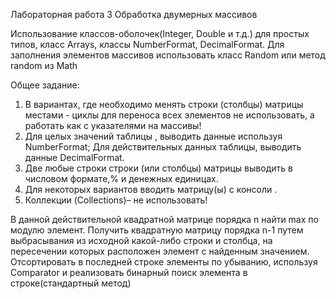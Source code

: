 Лабораторная работа 3
Обработка двумерных массивов

Использование классов-оболочек(Integer, Double и т.д.) для простых типов, класс Arrays,
классы NumberFormat, DecimalFormat. Для заполнения элементов массивов использовать класс Random или метод random из Math

Общее задание:
1. В вариантах, где необходимо менять строки (столбцы) матрицы местами - циклы для
переноса всех элементов не использовать, а работать как с указателями на массивы!
2. Для целых значений таблицы , выводить данные используя NumberFormat;
Для действительных данных таблицы, выводить данные DecimalFormat.
3. Две любые строки строки (или столбцы) матрицы выводить в числовом формате,% и денежных единицах.
4. Для некоторых вариантов вводить матрицу(ы) с консоли .
5. Коллекции (Collections)– не использовать!

В данной действительной квадратной матрице порядка n найти max по модулю элемент. Получить квадратную матрицу порядка n-1 путем выбрасывания из исходной какой-либо строки и столбца, на пересечении которых расположен элемент с найденным значением. Отсортировать в последней строке элементы по убыванию, используя Соmparator и реализовать бинарный поиск элемента в строке(стандартный метод)

